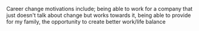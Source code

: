 Career change motivations include;
being able to work for a company that just doesn't talk about change but works towards it,
being able to provide for my family,
the opportunity to create better work/life balance
